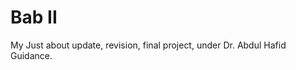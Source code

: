 <!DOCTYPE html>
<html>
<body>

<h1>Bab II</h1>

<p>My Just about update, revision, final project, under Dr. Abdul Hafid Guidance.</p>

</body>
</html>

